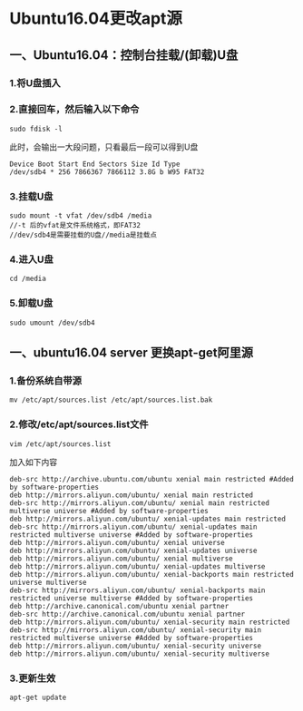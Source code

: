 # Ubuntu16.04更改apt源
## 一、Ubuntu16.04：控制台挂载/(卸载)U盘
### 1.将U盘插入

### 2.直接回车，然后输入以下命令
```
sudo fdisk -l
```
此时，会输出一大段问题，只看最后一段可以得到U盘
```
Device Boot Start End Sectors Size Id Type
/dev/sdb4 * 256 7866367 7866112 3.8G b W95 FAT32
```
### 3.挂载U盘
```
sudo mount -t vfat /dev/sdb4 /media 
//-t 后的vfat是文件系统格式，即FAT32
//dev/sdb4是需要挂载的U盘//media是挂载点
```
### 4.进入U盘
```
cd /media
```
### 5.卸载U盘
```
sudo umount /dev/sdb4
```
## 一、ubuntu16.04 server 更换apt-get阿里源
### 1.备份系统自带源
```
mv /etc/apt/sources.list /etc/apt/sources.list.bak
```
### 2.修改/etc/apt/sources.list文件
```
vim /etc/apt/sources.list  
```
加入如下内容
```
deb-src http://archive.ubuntu.com/ubuntu xenial main restricted #Added by software-properties
deb http://mirrors.aliyun.com/ubuntu/ xenial main restricted
deb-src http://mirrors.aliyun.com/ubuntu/ xenial main restricted multiverse universe #Added by software-properties
deb http://mirrors.aliyun.com/ubuntu/ xenial-updates main restricted
deb-src http://mirrors.aliyun.com/ubuntu/ xenial-updates main restricted multiverse universe #Added by software-properties
deb http://mirrors.aliyun.com/ubuntu/ xenial universe
deb http://mirrors.aliyun.com/ubuntu/ xenial-updates universe
deb http://mirrors.aliyun.com/ubuntu/ xenial multiverse
deb http://mirrors.aliyun.com/ubuntu/ xenial-updates multiverse
deb http://mirrors.aliyun.com/ubuntu/ xenial-backports main restricted universe multiverse
deb-src http://mirrors.aliyun.com/ubuntu/ xenial-backports main restricted universe multiverse #Added by software-properties
deb http://archive.canonical.com/ubuntu xenial partner
deb-src http://archive.canonical.com/ubuntu xenial partner
deb http://mirrors.aliyun.com/ubuntu/ xenial-security main restricted
deb-src http://mirrors.aliyun.com/ubuntu/ xenial-security main restricted multiverse universe #Added by software-properties
deb http://mirrors.aliyun.com/ubuntu/ xenial-security universe
deb http://mirrors.aliyun.com/ubuntu/ xenial-security multiverse
```
### 3.更新生效
```
apt-get update
```
